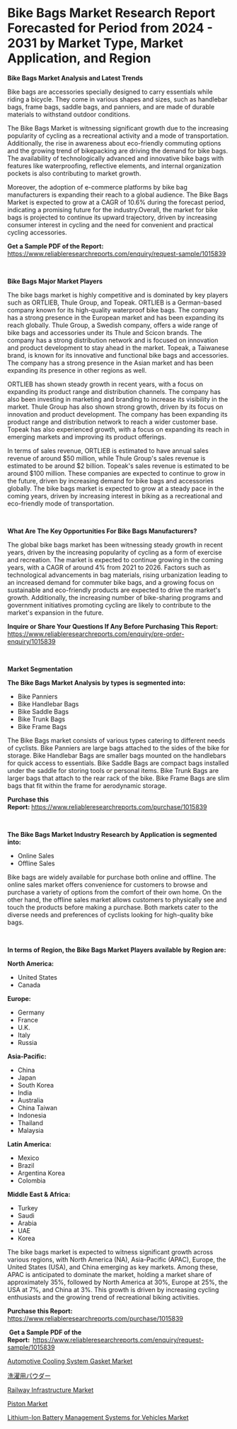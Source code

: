 <p><h1>Bike Bags Market Research Report Forecasted for Period from 2024 -  2031 by Market Type, Market Application, and Region</h1></p><p><strong>Bike Bags Market Analysis and Latest Trends</strong></p>
<p><p>Bike bags are accessories specially designed to carry essentials while riding a bicycle. They come in various shapes and sizes, such as handlebar bags, frame bags, saddle bags, and panniers, and are made of durable materials to withstand outdoor conditions.</p><p>The Bike Bags Market is witnessing significant growth due to the increasing popularity of cycling as a recreational activity and a mode of transportation. Additionally, the rise in awareness about eco-friendly commuting options and the growing trend of bikepacking are driving the demand for bike bags. The availability of technologically advanced and innovative bike bags with features like waterproofing, reflective elements, and internal organization pockets is also contributing to market growth.</p><p>Moreover, the adoption of e-commerce platforms by bike bag manufacturers is expanding their reach to a global audience. The Bike Bags Market is expected to grow at a CAGR of 10.6% during the forecast period, indicating a promising future for the industry.Overall, the market for bike bags is projected to continue its upward trajectory, driven by increasing consumer interest in cycling and the need for convenient and practical cycling accessories.</p></p>
<p><strong>Get a Sample PDF of the Report:&nbsp;</strong> <a href="https://www.reliableresearchreports.com/enquiry/request-sample/1015839">https://www.reliableresearchreports.com/enquiry/request-sample/1015839</a></p>
<p>&nbsp;</p>
<p><strong>Bike Bags Major Market Players</strong></p>
<p><p>The bike bags market is highly competitive and is dominated by key players such as ORTLIEB, Thule Group, and Topeak. ORTLIEB is a German-based company known for its high-quality waterproof bike bags. The company has a strong presence in the European market and has been expanding its reach globally. Thule Group, a Swedish company, offers a wide range of bike bags and accessories under its Thule and Scicon brands. The company has a strong distribution network and is focused on innovation and product development to stay ahead in the market. Topeak, a Taiwanese brand, is known for its innovative and functional bike bags and accessories. The company has a strong presence in the Asian market and has been expanding its presence in other regions as well.</p><p>ORTLIEB has shown steady growth in recent years, with a focus on expanding its product range and distribution channels. The company has also been investing in marketing and branding to increase its visibility in the market. Thule Group has also shown strong growth, driven by its focus on innovation and product development. The company has been expanding its product range and distribution network to reach a wider customer base. Topeak has also experienced growth, with a focus on expanding its reach in emerging markets and improving its product offerings.</p><p>In terms of sales revenue, ORTLIEB is estimated to have annual sales revenue of around $50 million, while Thule Group's sales revenue is estimated to be around $2 billion. Topeak's sales revenue is estimated to be around $100 million. These companies are expected to continue to grow in the future, driven by increasing demand for bike bags and accessories globally. The bike bags market is expected to grow at a steady pace in the coming years, driven by increasing interest in biking as a recreational and eco-friendly mode of transportation.</p></p>
<p>&nbsp;</p>
<p><strong>What Are The Key Opportunities For Bike Bags Manufacturers?</strong></p>
<p><p>The global bike bags market has been witnessing steady growth in recent years, driven by the increasing popularity of cycling as a form of exercise and recreation. The market is expected to continue growing in the coming years, with a CAGR of around 4% from 2021 to 2026. Factors such as technological advancements in bag materials, rising urbanization leading to an increased demand for commuter bike bags, and a growing focus on sustainable and eco-friendly products are expected to drive the market's growth. Additionally, the increasing number of bike-sharing programs and government initiatives promoting cycling are likely to contribute to the market's expansion in the future.</p></p>
<p><strong>Inquire or Share Your Questions If Any Before Purchasing This Report:</strong> <a href="https://www.reliableresearchreports.com/enquiry/pre-order-enquiry/1015839">https://www.reliableresearchreports.com/enquiry/pre-order-enquiry/1015839</a></p>
<p>&nbsp;</p>
<p><strong>Market Segmentation</strong></p>
<p><strong>The Bike Bags Market Analysis by types is segmented into:</strong></p>
<p><ul><li>Bike Panniers</li><li>Bike Handlebar Bags</li><li>Bike Saddle Bags</li><li>Bike Trunk Bags</li><li>Bike Frame Bags</li></ul></p>
<p><p>The Bike Bags market consists of various types catering to different needs of cyclists. Bike Panniers are large bags attached to the sides of the bike for storage. Bike Handlebar Bags are smaller bags mounted on the handlebars for quick access to essentials. Bike Saddle Bags are compact bags installed under the saddle for storing tools or personal items. Bike Trunk Bags are larger bags that attach to the rear rack of the bike. Bike Frame Bags are slim bags that fit within the frame for aerodynamic storage.</p></p>
<p><strong>Purchase this Report:&nbsp;</strong><a href="https://www.reliableresearchreports.com/purchase/1015839">https://www.reliableresearchreports.com/purchase/1015839</a></p>
<p>&nbsp;</p>
<p><strong>The Bike Bags Market Industry Research by Application is segmented into:</strong></p>
<p><ul><li>Online Sales</li><li>Offline Sales</li></ul></p>
<p><p>Bike bags are widely available for purchase both online and offline. The online sales market offers convenience for customers to browse and purchase a variety of options from the comfort of their own home. On the other hand, the offline sales market allows customers to physically see and touch the products before making a purchase. Both markets cater to the diverse needs and preferences of cyclists looking for high-quality bike bags.</p></p>
<p>&nbsp;</p>
<p><strong>In terms of Region, the Bike Bags Market Players available by Region are:</strong></p>
<p>
    <p> <strong> North America: </strong>
        <ul>
            <li>United States</li>
            <li>Canada</li>
        </ul>
        </p> 
    <p> <strong> Europe: </strong>
        <ul>
            <li>Germany</li>
            <li>France</li>
            <li>U.K.</li>
            <li>Italy</li>
            <li>Russia</li>
        </ul>
        </p> 
    <p> <strong> Asia-Pacific: </strong>
        <ul>
            <li>China</li>
            <li>Japan</li>
            <li>South Korea</li>
            <li>India</li>
            <li>Australia</li>
            <li>China Taiwan</li>
            <li>Indonesia</li>
            <li>Thailand</li>
            <li>Malaysia</li>
        </ul>
        </p> 
    <p> <strong> Latin America: </strong>
        <ul>
            <li>Mexico</li>
            <li>Brazil</li>
            <li>Argentina Korea</li>
            <li>Colombia</li>
        </ul>
        </p> 
    <p> <strong> Middle East & Africa: </strong>
        <ul>
            <li>Turkey</li>
            <li>Saudi</li>
            <li>Arabia</li>
            <li>UAE</li>
            <li>Korea</li>
        </ul>
    </p>
    </p>
<p><p>The bike bags market is expected to witness significant growth across various regions, with North America (NA), Asia-Pacific (APAC), Europe, the United States (USA), and China emerging as key markets. Among these, APAC is anticipated to dominate the market, holding a market share of approximately 35%, followed by North America at 30%, Europe at 25%, the USA at 7%, and China at 3%. This growth is driven by increasing cycling enthusiasts and the growing trend of recreational biking activities.</p></p>
<p><strong>Purchase this Report: </strong><a href="https://www.reliableresearchreports.com/purchase/1015839">https://www.reliableresearchreports.com/purchase/1015839</a></p>
<p>&nbsp;<strong>Get a Sample PDF of the Report:&nbsp;&nbsp;</strong><a href="https://www.reliableresearchreports.com/enquiry/request-sample/1015839">https://www.reliableresearchreports.com/enquiry/request-sample/1015839</a></p>
<p><strong></strong></p>
<p><p><a href="https://issuu.com/reportprime-2/docs/automotive-cooling-system-gasket-market-size-2030.">Automotive Cooling System Gasket Market</a></p><p><a href="https://github.com/ihabdkwlxs948/Market-Research-Report-List-1/blob/main/3469193188435.md">洗濯用パウダー</a></p><p><a href="https://github.com/guneycigdem35/Market-Research-Report-List-2/blob/main/railway-infrastructure-market.md">Railway Infrastructure Market</a></p><p><a href="https://github.com/biheemgalvinlouises6hokrh3h/Market-Research-Report-List-1/blob/main/piston-market.md">Piston Market</a></p><p><a href="https://issuu.com/reportprime-2/docs/lithium-ion-battery-management-systems-for-vehicle">Lithium-Ion Battery Management Systems for Vehicles Market</a></p></p>